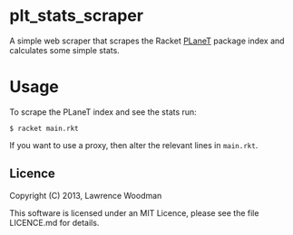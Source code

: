 plt\_stats\_scraper
====================
A simple web scraper that scrapes the Racket [PLaneT](http://planet.racket-lang.org) package index and calculates some simple stats.

Usage
=====
To scrape the PLaneT index and see the stats run:

    $ racket main.rkt

If you want to use a proxy, then alter the relevant lines in `main.rkt`.



Licence
-------
Copyright (C) 2013, Lawrence Woodman

This software is licensed under an MIT Licence, please see the file LICENCE.md for details.
